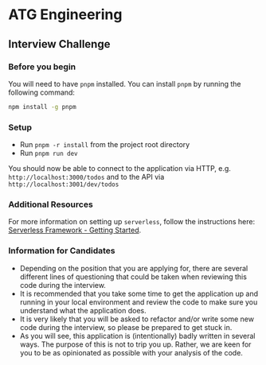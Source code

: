 # ATG Engineering

## Interview Challenge

### Before you begin

You will need to have `pnpm` installed. You can install `pnpm` by running the following command:

```bash
npm install -g pnpm
```

### Setup

- Run `pnpm -r install` from the project root directory
- Run `pnpm run dev`

You should now be able to connect to the application via HTTP, e.g. `http://localhost:3000/todos` and to the API via `http://localhost:3001/dev/todos`

### Additional Resources

For more information on setting up `serverless`, follow the instructions here: [Serverless Framework - Getting Started](https://www.serverless.com/framework/docs/getting-started).

### Information for Candidates

- Depending on the position that you are applying for, there are several different lines of questioning that could be taken when reviewing this code during the interview.
- It is recommended that you take some time to get the application up and running in your local environment and review the code to make sure you understand what the application does.
- It is very likely that you will be asked to refactor and/or write some new code during the interview, so please be prepared to get stuck in.
- As you will see, this application is (intentionally) badly written in several ways. The purpose of this is not to trip you up. Rather, we are keen for you to be as opinionated as possible with your analysis of the code.
